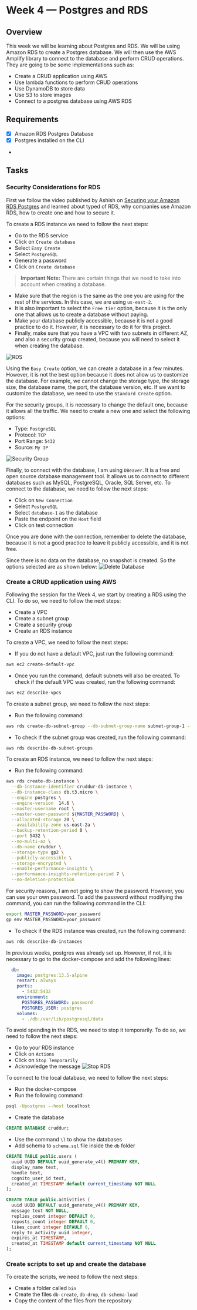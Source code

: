 # Week 4 — Postgres and RDS

## Overview

This week we will be learning about Postgres and RDS. We will be using Amazon RDS to create a Postgres database. We will then use the AWS Amplify library to connect to the database and perform CRUD operations. They are going to be some implementations such as:
- Create a CRUD application using AWS
- Use lambda functions to perform CRUD operations
- Use DynamoDB to store data
- Use S3 to store images
- Connect to a postgres database using AWS RDS

## Requirements

- [X] Amazon RDS Postgres Database
- [X] Postgres installed on the CLI
- 
## Tasks

### Security Considerations for RDS

First we follow the video published by Ashish on [Securing your Amazon RDS Postgres](https://www.youtube.com/watch?v=UourWxz7iQg&list=PLBfufR7vyJJ7k25byhRXJldB5AiwgNnWv&index=46) and learned about typed of RDS, why companies use Amazon RDS, how to create one and how to secure it.

To create a RDS instance we need to follow the next steps:
- Go to the RDS service
- Click on `Create database`
- Select `Easy Create`
- Select `PostgreSQL`
- Generate a password
- Click on `Create database`

> **Important Note:** There are certain things that we need to take into account when creating a database.

- Make sure that the region is the same as the one you are using for the rest of the services. In this case, we are using `us-east-2`.
- It is also important to select the `Free tier` option, because it is the only one that allows us to create a database without paying. 
- Make your database publicly accessible, because it is not a good practice to do it. However, it is necessary to do it for this project.
- Finally, make sure that you have a VPC with two subnets in different AZ, and also a security group created, because you will need to select it when creating the database.

![RDS](../_docs/assets/rds.png)

Using the `Easy Create` option, we can create a database in a few minutes. However, it is not the best option because it does not allow us to customize the database. For example, we cannot change the storage type, the storage size, the database name, the port, the database version, etc. If we want to customize the database, we need to use the `Standard Create` option.

For the security groups, it is necessary to change the default one, because it allows all the traffic. We need to create a new one and select the following options:
- Type: `PostgreSQL`
- Protocol: `TCP`
- Port Range: `5432`
- Source: `My IP`

![Security Group](../_docs/assets/security_group.png)

Finally, to connect with the database, I am using `DBeaver`. It is a free and open source database management tool. It allows us to connect to different databases such as MySQL, PostgreSQL, Oracle, SQL Server, etc. To connect to the database, we need to follow the next steps:
- Click on `New Connection`
- Select `PostgreSQL`
- Select `database-1` as the database
- Paste the endpoint on the `Host` field
- Click on test connection

Once you are done with the connection, remember to delete the database, because it is not a good practice to leave it publicly accessible, and it is not free.

Since there is no data on the database, no snapshot is created. So the options selected are as shown below:
![Delete Database](../_docs/assets/delete_database.png)

### Create a CRUD application using AWS

Following the session for the Week 4, we start by creating a RDS using the CLI. To do so, we need to follow the next steps:
- Create a VPC
- Create a subnet group
- Create a security group
- Create an RDS instance

To create a VPC, we need to follow the next steps:
- If you do not have a default VPC, just run the following command:
```bash
aws ec2 create-default-vpc
```
- Once you run the command, default subnets will also be created. To check if the default VPC was created, run the following command:
```bash
aws ec2 describe-vpcs
```

To create a subnet group, we need to follow the next steps:
- Run the following command:
```bash
aws rds create-db-subnet-group --db-subnet-group-name subnet-group-1 --db-subnet-group-description "Subnet group 1" --subnet-ids subnet-0a1b2c3d4e5f6g7h8 subnet-0a1b2c3d4e5f6g7h9
```
- To check if the subnet group was created, run the following command:
```bash
aws rds describe-db-subnet-groups
```

To create an RDS instance, we need to follow the next steps:
- Run the following command:
```bash
aws rds create-db-instance \
  --db-instance-identifier cruddur-db-instance \
  --db-instance-class db.t3.micro \
  --engine postgres \
  --engine-version  14.6 \
  --master-username root \
  --master-user-password ${MASTER_PASSWORD} \
  --allocated-storage 20 \
  --availability-zone us-east-2a \
  --backup-retention-period 0 \
  --port 5432 \
  --no-multi-az \
  --db-name cruddur \
  --storage-type gp2 \
  --publicly-accessible \
  --storage-encrypted \
  --enable-performance-insights \
  --performance-insights-retention-period 7 \
  --no-deletion-protection
```

For security reasons, I am not going to show the password. However, you can use your own password. To add the password without modifying the command, you can run the following command in the CLI:
```bash
export MASTER_PASSWORD=your_password
gp env MASTER_PASSWORD=your_password
```

- To check if the RDS instance was created, run the following command:
```bash
aws rds describe-db-instances
```

In previous weeks, postgres was already set up. However, if not, it is necessary to go to the docker-compose and add the following lines:
```yaml
  db:
    image: postgres:13.5-alpine
    restart: always
    ports:
      - 5432:5432
    environment:
      POSTGRES_PASSWORD: password
      POSTGRES_USER: postgres
    volumes:
      - ./db:/var/lib/postgresql/data
```

To avoid spending in the RDS, we need to stop it temporarily. To do so, we need to follow the next steps:
- Go to your RDS instance
- Click on `Actions`
- Click on `Stop Temporarily`
- Acknowledge the message
![Stop RDS](../_docs/assets/stop_rds.png)

To connect to the local database, we need to follow the next steps:
- Run the docker-compose
- Run the following command:
```bash
psql -Upostgres --host localhost
```
- Create the database
```sql
CREATE DATABASE cruddur;
```
- Use the command `\l` to show the databases
- Add schema to `schema.sql` file inside the `db` folder
```sql
CREATE TABLE public.users (
  uuid UUID DEFAULT uuid_generate_v4() PRIMARY KEY,
  display_name text,
  handle text,
  cognito_user_id text,
  created_at TIMESTAMP default current_timestamp NOT NULL
);

CREATE TABLE public.activities (
  uuid UUID DEFAULT uuid_generate_v4() PRIMARY KEY,
  message text NOT NULL,
  replies_count integer DEFAULT 0,
  reposts_count integer DEFAULT 0,
  likes_count integer DEFAULT 0,
  reply_to_activity_uuid integer,
  expires_at TIMESTAMP,
  created_at TIMESTAMP default current_timestamp NOT NULL
);
```

### Create scripts to set up and create the database

To create the scripts, we need to follow the next steps:
- Create a folder called `bin`
- Create the files `db-create`, `db-drop`, `db-schema-load`
- Copy the content of the files from the repository


